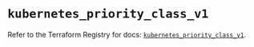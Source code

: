 # `kubernetes_priority_class_v1`

Refer to the Terraform Registry for docs: [`kubernetes_priority_class_v1`](https://registry.terraform.io/providers/hashicorp/kubernetes/2.29.0/docs/resources/priority_class_v1).
